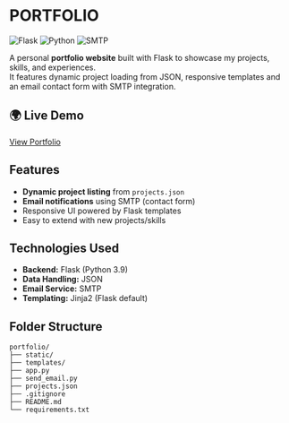 # PORTFOLIO

![Flask](https://img.shields.io/badge/flask-%23000.svg?style=for-the-badge&logo=flask&logoColor=white)
![Python](https://img.shields.io/badge/python-3670A0?style=for-the-badge&logo=python&logoColor=ffdd54)
![SMTP](https://img.shields.io/badge/Email-SMTP-orange?style=for-the-badge&logo=gmail&logoColor=white)

A personal **portfolio website** built with Flask to showcase my projects, skills, and experiences.  
It features dynamic project loading from JSON, responsive templates and an email contact form with SMTP integration.  


## 🌍 Live Demo
[View Portfolio](https://babatunde-taiye.fly.dev/)


## Features
- **Dynamic project listing** from `projects.json`  
- **Email notifications** using SMTP (contact form)  
- Responsive UI powered by Flask templates  
- Easy to extend with new projects/skills  



## Technologies Used
- **Backend:** Flask (Python 3.9)  
- **Data Handling:** JSON  
- **Email Service:** SMTP  
- **Templating:** Jinja2 (Flask default)  


## Folder Structure
```
portfolio/
├── static/
├── templates/
├── app.py
├── send_email.py
├── projects.json
├── .gitignore
├── README.md
└── requirements.txt

